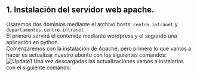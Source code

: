 ## 1. Instalación del servidor web apache.
Usaremos dos dominios mediante el archivo hosts: `centro.intranet` y `departamentos.centro.intranet`
<br>
El primero servirá el contenido mediante wordpress y el segundo una aplicación en python.
<br>
Comenzaremos con la instalación de Apache, pero primero lo que vamos a hacer es actualizar nuestro ubuntu con los siguientes comandos:
<br>
![Update1](images/Screenshot_1.png)
Una vez descargadas las actualizaciones vamos a instalarlas con el siguiente comando:
